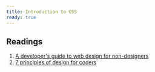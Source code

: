 ```yaml
---
title: Introduction to CSS
ready: true
---
```


## Readings

1. [A developer's guide to web design for non-designers](https://www.freecodecamp.org/news/a-developers-guide-to-web-design-for-non-designers-1f64ce28c38d/)
1. [7 principles of design for coders](https://learntocodewith.me/posts/7-principles-of-design/)
